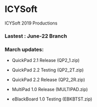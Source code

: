 # ICYSoft
ICYSoft 2019 Productions

### Lastest : June-22 Branch

### March updates:
* QuickPad 2.1 Release (QP2_1.zip)
* QuickPad 2.2 Testing (QP2_2T.zip)
* QuickPad 2.2 Release (QP2_2R.zip)

* MultiPad 1.0 Release (MULTIPAD.zip)

* eBlackBoard 1.0 Testing (EBKBTST.zip)

